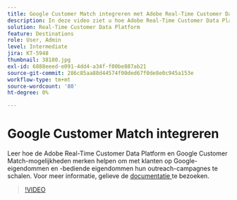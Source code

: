 ```yaml
---
title: Google Customer Match integreren met Adobe Real-Time Customer Data Platform
description: In deze video ziet u hoe Adobe Real-Time Customer Data Platform en Google Customer Match-mogelijkheden merken helpen om met klanten op Google-eigendommen en -bediende eigendommen hun outreach-campagnes te schalen.
solution: Real-Time Customer Data Platform
feature: Destinations
role: User, Admin
level: Intermediate
jira: KT-5948
thumbnail: 38180.jpg
exl-id: 6888eeed-e091-4dd4-a34f-f00be887ab21
source-git-commit: 286c85aa88d44574f00ded67f0de8e0c945a153e
workflow-type: tm+mt
source-wordcount: '80'
ht-degree: 0%

---
```


# Google Customer Match integreren

Leer hoe de Adobe Real-Time Customer Data Platform en Google Customer Match-mogelijkheden merken helpen om met klanten op Google-eigendommen en -bediende eigendommen hun outreach-campagnes te schalen. Voor meer informatie, gelieve de [ documentatie ](https://experienceleague.adobe.com/docs/experience-platform/destinations/catalog/advertising/google-customer-match.html) te bezoeken.

>[!VIDEO](https://video.tv.adobe.com/v/38180?learn=on&enablevpops)
